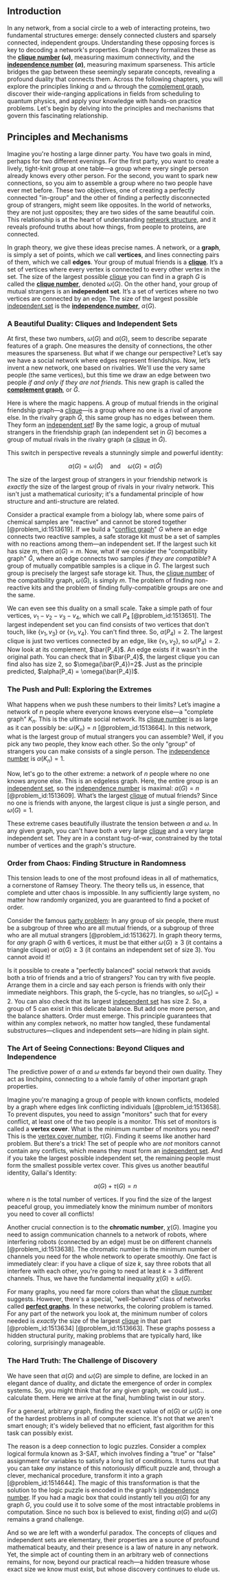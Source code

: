 ## Introduction
In any network, from a social circle to a web of interacting proteins, two fundamental structures emerge: densely connected clusters and sparsely connected, independent groups. Understanding these opposing forces is key to decoding a network's properties. Graph theory formalizes these as the **[clique number](@article_id:272220) ($ω$)**, measuring maximum connectivity, and the **[independence number](@article_id:260449) ($α$)**, measuring maximum sparseness. This article bridges the gap between these seemingly separate concepts, revealing a profound duality that connects them. Across the following chapters, you will explore the principles linking $α$ and $ω$ through the [complement graph](@article_id:275942), discover their wide-ranging applications in fields from scheduling to quantum physics, and apply your knowledge with hands-on practice problems. Let's begin by delving into the principles and mechanisms that govern this fascinating relationship.

## Principles and Mechanisms

Imagine you're hosting a large dinner party. You have two goals in mind, perhaps for two different evenings. For the first party, you want to create a lively, tight-knit group at one table—a group where every single person already knows every other person. For the second, you want to spark new connections, so you aim to assemble a group where no two people have ever met before. These two objectives, one of creating a perfectly connected "in-group" and the other of finding a perfectly disconnected group of strangers, might seem like opposites. In the world of networks, they are not just opposites; they are two sides of the same beautiful coin. This relationship is at the heart of understanding [network structure](@article_id:265179), and it reveals profound truths about how things, from people to proteins, are connected.

In graph theory, we give these ideas precise names. A network, or a **graph**, is simply a set of points, which we call **vertices**, and lines connecting pairs of them, which we call **edges**. Your group of mutual friends is a **[clique](@article_id:275496)**. It’s a set of vertices where every vertex is connected to every other vertex in the set. The size of the largest possible [clique](@article_id:275496) you can find in a graph $G$ is called the **[clique number](@article_id:272220)**, denoted $\omega(G)$. On the other hand, your group of mutual strangers is an **independent set**. It’s a set of vertices where no two vertices are connected by an edge. The size of the largest possible [independent set](@article_id:264572) is the **[independence number](@article_id:260449)**, $\alpha(G)$.

### A Beautiful Duality: Cliques and Independent Sets

At first, these two numbers, $\omega(G)$ and $\alpha(G)$, seem to describe separate features of a graph. One measures the density of connections, the other measures the sparseness. But what if we change our perspective? Let’s say we have a social network where edges represent friendships. Now, let’s invent a new network, one based on rivalries. We'll use the very same people (the same vertices), but this time we draw an edge between two people *if and only if they are not friends*. This new graph is called the **[complement graph](@article_id:275942)**, or $\bar{G}$.

Here is where the magic happens. A group of mutual friends in the original friendship graph—a [clique](@article_id:275496)—is a group where no one is a rival of anyone else. In the rivalry graph $\bar{G}$, this same group has no edges between them. They form an [independent set](@article_id:264572)! By the same logic, a group of mutual strangers in the friendship graph (an independent set in $G$) becomes a group of mutual rivals in the rivalry graph (a [clique](@article_id:275496) in $\bar{G}$).

This switch in perspective reveals a stunningly simple and powerful identity:

$$ \alpha(G) = \omega(\bar{G}) \quad \text{and} \quad \omega(G) = \alpha(\bar{G}) $$

The size of the largest group of strangers in your friendship network is *exactly* the size of the largest group of rivals in your rivalry network. This isn't just a mathematical curiosity; it's a fundamental principle of how structure and anti-structure are related.

Consider a practical example from a biology lab, where some pairs of chemical samples are "reactive" and cannot be stored together [@problem_id:1513619]. If we build a "[conflict graph](@article_id:272346)" $G$ where an edge connects two reactive samples, a safe storage kit must be a set of samples with no reactions among them—an independent set. If the largest such kit has size $m$, then $\alpha(G)=m$. Now, what if we consider the "compatibility graph" $\bar{G}$, where an edge connects two samples *if they are compatible*? A group of mutually compatible samples is a clique in $\bar{G}$. The largest such group is precisely the largest safe storage kit. Thus, the [clique number](@article_id:272220) of the compatibility graph, $\omega(\bar{G})$, is simply $m$. The problem of finding non-reactive kits and the problem of finding fully-compatible groups are one and the same.

We can even see this duality on a small scale. Take a simple path of four vertices, $v_1-v_2-v_3-v_4$, which we call $P_4$ [@problem_id:1513651]. The largest independent set you can find consists of two vertices that don't touch, like $\{v_1, v_3\}$ or $\{v_1, v_4\}$. You can't find three. So, $\alpha(P_4)=2$. The largest clique is just two vertices connected by an edge, like $\{v_1, v_2\}$, so $\omega(P_4)=2$. Now look at its complement, $\bar{P_4}$. An edge exists if it wasn't in the original path. You can check that in $\bar{P_4}$, the largest clique you can find also has size 2, so $\omega(\bar{P_4})=2$. Just as the principle predicted, $\alpha(P_4) = \omega(\bar{P_4})$.

### The Push and Pull: Exploring the Extremes

What happens when we push these numbers to their limits? Let’s imagine a network of $n$ people where everyone knows everyone else—a "complete graph" $K_n$. This is the ultimate social network. Its [clique number](@article_id:272220) is as large as it can possibly be: $\omega(K_n)=n$ [@problem_id:1513664]. In this network, what is the largest group of mutual strangers you can assemble? Well, if you pick any two people, they know each other. So the only "group" of strangers you can make consists of a single person. The [independence number](@article_id:260449) is $\alpha(K_n)=1$.

Now, let's go to the other extreme: a network of $n$ people where no one knows anyone else. This is an edgeless graph. Here, the entire group is an [independent set](@article_id:264572), so the [independence number](@article_id:260449) is maximal: $\alpha(G)=n$ [@problem_id:1513609]. What’s the largest [clique](@article_id:275496) of mutual friends? Since no one is friends with anyone, the largest clique is just a single person, and $\omega(G)=1$.

These extreme cases beautifully illustrate the tension between $\alpha$ and $\omega$. In any given graph, you can't have both a very large [clique](@article_id:275496) and a very large independent set. They are in a constant tug-of-war, constrained by the total number of vertices and the graph's structure.

### Order from Chaos: Finding Structure in Randomness

This tension leads to one of the most profound ideas in all of mathematics, a cornerstone of Ramsey Theory. The theory tells us, in essence, that complete and utter chaos is impossible. In any sufficiently large system, no matter how randomly organized, you are guaranteed to find a pocket of order.

Consider the famous [party problem](@article_id:264035): In any group of six people, there must be a subgroup of three who are all mutual friends, or a subgroup of three who are all mutual strangers [@problem_id:1513627]. In graph theory terms, for *any* graph $G$ with 6 vertices, it must be that either $\omega(G) \geq 3$ (it contains a triangle clique) or $\alpha(G) \geq 3$ (it contains an independent set of size 3). You cannot avoid it!

Is it possible to create a "perfectly balanced" social network that avoids both a trio of friends and a trio of strangers? You can try with five people. Arrange them in a circle and say each person is friends with only their immediate neighbors. This graph, the 5-cycle, has no triangles, so $\omega(C_5)=2$. You can also check that its largest [independent set](@article_id:264572) has size 2. So, a group of 5 can exist in this delicate balance. But add one more person, and the balance shatters. Order must emerge. This principle guarantees that within any complex network, no matter how tangled, these fundamental substructures—cliques and independent sets—are hiding in plain sight.

### The Art of Seeing Connections: Beyond Cliques and Independence

The predictive power of $\alpha$ and $\omega$ extends far beyond their own duality. They act as linchpins, connecting to a whole family of other important graph properties.

Imagine you're managing a group of people with known conflicts, modeled by a graph where edges link conflicting individuals [@problem_id:1513658]. To prevent disputes, you need to assign "monitors" such that for every conflict, at least one of the two people is a monitor. This set of monitors is called a **vertex cover**. What is the minimum number of monitors you need? This is the [vertex cover number](@article_id:276096), $\tau(G)$. Finding it seems like another hard problem. But there's a trick! The set of people who are *not* monitors cannot contain any conflicts, which means they must form an [independent set](@article_id:264572). And if you take the largest possible independent set, the remaining people must form the smallest possible vertex cover. This gives us another beautiful identity, Gallai's Identity:

$$ \alpha(G) + \tau(G) = n $$

where $n$ is the total number of vertices. If you find the size of the largest peaceful group, you immediately know the minimum number of monitors you need to cover all conflicts!

Another crucial connection is to the **chromatic number**, $\chi(G)$. Imagine you need to assign communication channels to a network of robots, where interfering robots (connected by an edge) must be on different channels [@problem_id:1513638]. The chromatic number is the minimum number of channels you need for the whole network to operate smoothly. One fact is immediately clear: if you have a clique of size $k$, say three robots that all interfere with each other, you're going to need at least $k=3$ different channels. Thus, we have the fundamental inequality $\chi(G) \geq \omega(G)$.

For many graphs, you need far more colors than what the [clique number](@article_id:272220) suggests. However, there's a special, "well-behaved" class of networks called **[perfect graphs](@article_id:275618)**. In these networks, the coloring problem is tamed. For any part of the network you look at, the minimum number of colors needed is *exactly* the size of the largest [clique](@article_id:275496) in that part [@problem_id:1513634] [@problem_id:1513663]. These graphs possess a hidden structural purity, making problems that are typically hard, like coloring, surprisingly manageable.

### The Hard Truth: The Challenge of Discovery

We have seen that $α(G)$ and $ω(G)$ are simple to define, are locked in an elegant dance of duality, and dictate the emergence of order in complex systems. So, you might think that for any given graph, we could just... calculate them. Here we arrive at the final, humbling twist in our story.

For a general, arbitrary graph, finding the exact value of $α(G)$ or $ω(G)$ is one of the hardest problems in all of computer science. It's not that we aren't smart enough; it's widely believed that no efficient, fast algorithm for this task can possibly exist.

The reason is a deep connection to logic puzzles. Consider a complex logical formula known as 3-SAT, which involves finding a "true" or "false" assignment for variables to satisfy a long list of conditions. It turns out that you can take *any* instance of this notoriously difficult puzzle and, through a clever, mechanical procedure, transform it into a graph [@problem_id:1514644]. The magic of this transformation is that the solution to the logic puzzle is encoded in the graph's [independence number](@article_id:260449). If you had a magic box that could instantly tell you $α(G)$ for any graph $G$, you could use it to solve some of the most intractable problems in computation. Since no such box is believed to exist, finding $α(G)$ and $ω(G)$ remains a grand challenge.

And so we are left with a wonderful paradox. The concepts of cliques and independent sets are elementary, their properties are a source of profound mathematical beauty, and their presence is a law of nature in any network. Yet, the simple act of counting them in an arbitrary web of connections remains, for now, beyond our practical reach—a hidden treasure whose exact size we know must exist, but whose discovery continues to elude us.